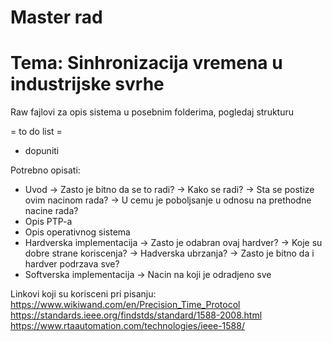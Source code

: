 Master rad
=================================
Tema: Sinhronizacija vremena u industrijske svrhe
=================================

Raw fajlovi za opis sistema u posebnim folderima, pogledaj strukturu


= to do list =
- dopuniti

Potrebno opisati:
- Uvod
	-> Zasto je bitno da se to radi?
	-> Kako se radi?
	-> Sta se postize ovim nacinom rada?
	-> U cemu je poboljsanje u odnosu na prethodne nacine rada?
- Opis PTP-a
- Opis operativnog sistema
- Hardverska implementacija
	-> Zasto je odabran ovaj hardver?
	-> Koje su dobre strane koriscenja?
	-> Hadverska ubrzanja?
	-> Zasto je bitno da i hardver podrzava sve?
- Softverska implementacija
	-> Nacin na koji je odradjeno sve
	

Linkovi koji su korisceni pri pisanju:
https://www.wikiwand.com/en/Precision_Time_Protocol
https://standards.ieee.org/findstds/standard/1588-2008.html
https://www.rtaautomation.com/technologies/ieee-1588/